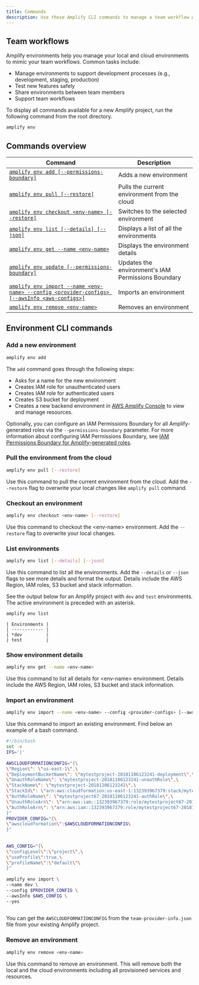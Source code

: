 ```yaml
---
title: Commands
description: Use these Amplify CLI commands to manage a team workflow with multiple environments.
---
```

 
## Team workflows

Amplify environments help you manage your local and cloud environments to mimic your team workflows. Common tasks include:

- Manage environments to support development processes (e.g., development, staging, production)
- Test new features safely
- Share environments between team members
- Support team workflows

To display all commands available for a new Amplify project, run the following command from the root directory.

```bash
amplify env
```

## Commands overview

| Command  | Description  |
|---|---|
| [`amplify env add [--permissions-boundary]`](#add-a-new-environment) | Adds a new environment |
| [`amplify env pull [--restore]`](#pull-the-environment-from-the-cloud) | Pulls the current environment from the cloud |
| [`amplify env checkout <env-name> [--restore]`](#checkout-an-environment) | Switches to the selected environment |
| [`amplify env list [--details] [--json]`](#list-environments) | Displays a list of all the environments |
| [`amplify env get --name <env-name>`](#show-environment-details) | Displays the environment details |
| [`amplify env update [--permissions-boundary]`](~/cli/usage/permissions-boundary.md) | Updates the environment's IAM Permissions Boundary |
| [`amplify env import --name <env-name> --config <provider-configs> [--awsInfo <aws-configs>]`](#import-an-environment) | Imports an environment |
| [`amplify env remove <env-name>`](#remove-an-environment) | Removes an environment |

## Environment CLI commands

### Add a new environment

```bash
amplify env add
```

The `add` command goes through the following steps:

- Asks for a name for the new environment
- Creates IAM role for unauthenticated users
- Creates IAM role for authenticated users
- Creates S3 bucket for deployment
- Creates a new backend environment in [AWS Amplify Console](https://console.aws.amazon.com/amplify) to view and manage resources.

Optionally, you can configure an IAM Permissions Boundary for all Amplify-generated roles via the `--permissions-boundary` parameter. For more information about configuring IAM Permissions Boundary, see [IAM Permissions Boundary for Amplify-generated roles](~/cli/usage/permissions-boundary.md).

### Pull the environment from the cloud

```bash
amplify env pull [--restore]
```

Use this command to pull the current environment from the cloud. Add the `--restore` flag to overwrite your local changes like `amplify pull` command.

### Checkout an environment

```bash
amplify env checkout <env-name> [--restore]
```

Use this command to checkout the \<env-name\> environment. Add the `--restore` flag to overwrite your local changes.

### List environments

```bash
amplify env list [--details] [--json]
```

Use this command to list all the environments. Add the `--details` or `--json` flags to see more details and format the output. Details include the AWS Region, IAM roles, S3 bucket and stack information.

See the output below for an Amplify project with `dev` and `test` environments. The active environment is preceded with an asterisk.

```bash
amplify env list
```

```console
| Environments |
| ------------ |
| *dev         |
| test         |
```

### Show environment details

```bash
amplify env get --name <env-name>
```

Use this command to list all details for \<env-name\> environment. Details include the AWS Region, IAM roles, S3 bucket and stack information.

### Import an environment

```bash
amplify env import --name <env-name> --config <provider-configs> [--awsInfo <aws-configs>]
```

Use this command to import an existing environment. Find below an example of a bash command.

```bash
#!/bin/bash
set -e
IFS='|'
 
AWSCLOUDFORMATIONCONFIG="{\
\"Region\": \"us-east-1\",\
\"DeploymentBucketName\": \"mytestproject-20181106123241-deployment\",\
\"UnauthRoleName\": \"mytestproject-20181106123241-unauthRole\",\
\"StackName\": \"mytestproject-20181106123241\",\
\"StackId\": \"arn:aws:cloudformation:us-east-1:132393967379:stack/mytestproject67-20181106123241/1c03a3e0-e203-11e8-bea9-500c20ff1436\",\
\"AuthRoleName\": \"mytestproject67-20181106123241-authRole\",\
\"UnauthRoleArn\": \"arn:aws:iam::132393967379:role/mytestproject67-20181106123241-unauthRole\",\
\"AuthRoleArn\": \"arn:aws:iam::132393967379:role/mytestproject67-20181106123241-authRole\"\
}"
PROVIDER_CONFIG="{\
\"awscloudformation\":$AWSCLOUDFORMATIONCONFIG\
}"
 
 
AWS_CONFIG="{\
\"configLevel\":\"project\",\
\"useProfile\":true,\
\"profileName\":\"default\"\
}"
 
amplify env import \
--name dev \
--config $PROVIDER_CONFIG \
--awsInfo $AWS_CONFIG \
--yes
 
```

You can get the `AWSCLOUDFORMATIONCONFIG` from the `team-provider-info.json` file from your existing Amplify project.

### Remove an environment

```bash
amplify env remove <env-name>
```

Use this command to remove an environment. This will remove both the local and the cloud environments including all provisioned services and resources.
